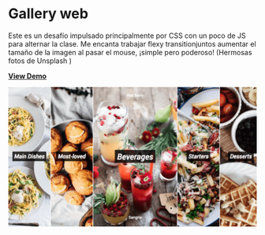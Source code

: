 # Gallery web 

Este es un desafío impulsado principalmente por CSS con un poco de JS para alternar la clase. Me encanta trabajar flexy transitionjuntos aumentar el tamaño de la imagen al pasar el mouse,
 ¡simple pero poderoso! (Hermosas fotos de Unsplash )

[**View Demo**](https://pamcy.github.io/50Websites/34-expanding-gallery/)

![Expanding image gallery with Flexbox](./img/demo-expanding-gallery.png)
